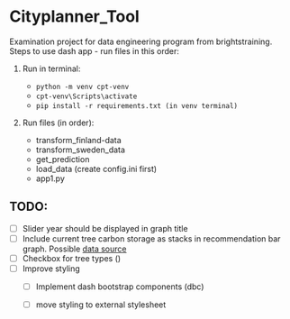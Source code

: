 # Cityplanner_Tool
Examination project for data engineering program from brightstraining. 
Steps to use dash app - run files in this order:

1. Run in terminal:
    - `python -m venv cpt-venv`
    - `cpt-venv\Scripts\activate`
    - `pip install -r requirements.txt (in venv terminal)`

2. Run files (in order):
    - transform_finland-data
    - transform_sweden_data
    - get_prediction
    - load_data (create config.ini first)
    - app1.py

## TODO:

- [ ] Slider year should be displayed in graph title
- [ ] Include current tree carbon storage as stacks in recommendation bar graph. Possible [data source](https://www.globalforestwatch.org/dashboards/country/SWE/1/?category=climate&map=eyJjYW5Cb3VuZCI6dHJ1ZX0%3D)
- [ ] Checkbox for tree types ()
- [ ] Improve styling
    - [ ] Implement dash bootstrap components (dbc)
    - [ ] move styling to external stylesheet

